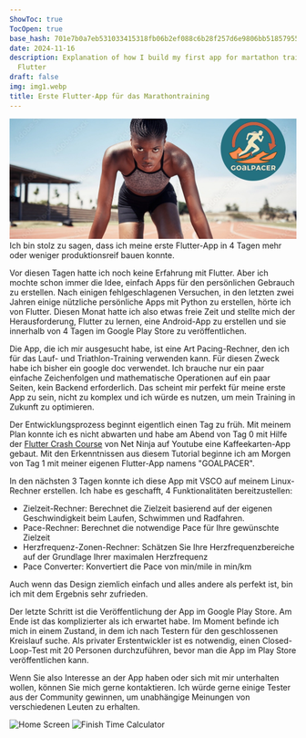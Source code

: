 ```yaml
---
ShowToc: true
TocOpen: true
base_hash: 701e7b0a7eb531033415318fb06b2ef088c6b28f257d6e9806bb51857955934b
date: 2024-11-16
description: Explanation of how I build my first app for martathon training using
  Flutter
draft: false
img: img1.webp
title: Erste Flutter-App für das Marathontraining
---
```


![header-image](img1.webp)
Ich bin stolz zu sagen, dass ich meine erste Flutter-App in 4 Tagen mehr oder weniger produktionsreif bauen konnte.

Vor diesen Tagen hatte ich noch keine Erfahrung mit Flutter. Aber ich mochte schon immer die Idee, einfach Apps für den persönlichen Gebrauch zu erstellen.
Nach einigen fehlgeschlagenen Versuchen, in den letzten zwei Jahren einige nützliche persönliche Apps mit Python zu erstellen, hörte ich von Flutter.
Diesen Monat hatte ich also etwas freie Zeit und stellte mich der Herausforderung, Flutter zu lernen, eine Android-App zu erstellen und sie innerhalb von 4 Tagen im Google Play Store zu veröffentlichen.

Die App, die ich mir ausgesucht habe, ist eine Art Pacing-Rechner, den ich für das Lauf- und Triathlon-Training verwenden kann. Für diesen Zweck habe ich bisher ein google doc verwendet. Ich brauche nur ein paar einfache Zeichenfolgen und mathematische Operationen auf ein paar Seiten, kein Backend erforderlich. Das scheint mir perfekt für meine erste App zu sein, nicht zu komplex und ich würde es nutzen, um mein Training in Zukunft zu optimieren.

Der Entwicklungsprozess beginnt eigentlich einen Tag zu früh. Mit meinem Plan konnte ich es nicht abwarten und habe am Abend von Tag 0 mit Hilfe der [Flutter Crash Course](https://youtu.be/j_rCDc_X-k8?si=OqmFujJvhpzCYK5O) von Net Ninja auf Youtube eine Kaffeekarten-App gebaut.
Mit den Erkenntnissen aus diesem Tutorial beginne ich am Morgen von Tag 1 mit meiner eigenen Flutter-App namens "GOALPACER".

In den nächsten 3 Tagen konnte ich diese App mit VSCO auf meinem Linux-Rechner erstellen. Ich habe es geschafft, 4 Funktionalitäten bereitzustellen:

- Zielzeit-Rechner: Berechnet die Zielzeit basierend auf der eigenen Geschwindigkeit beim Laufen, Schwimmen und Radfahren.
- Pace-Rechner: Berechnet die notwendige Pace für Ihre gewünschte Zielzeit
- Herzfrequenz-Zonen-Rechner: Schätzen Sie Ihre Herzfrequenzbereiche auf der Grundlage Ihrer maximalen Herzfrequenz
- Pace Converter: Konvertiert die Pace von min/mile in min/km

Auch wenn das Design ziemlich einfach und alles andere als perfekt ist, bin ich mit dem Ergebnis sehr zufrieden.

Der letzte Schritt ist die Veröffentlichung der App im Google Play Store. Am Ende ist das komplizierter als ich erwartet habe. Im Moment befinde ich mich in einem Zustand, in dem ich nach Testern für den geschlossenen Kreislauf suche. Als privater Erstentwickler ist es notwendig, einen Closed-Loop-Test mit 20 Personen durchzuführen, bevor man die App im Play Store veröffentlichen kann.

Wenn Sie also Interesse an der App haben oder sich mit mir unterhalten wollen, können Sie mich gerne kontaktieren. Ich würde gerne einige Tester aus der Community gewinnen, um unabhängige Meinungen von verschiedenen Leuten zu erhalten.


![Home Screen](https://dev-to-uploads.s3.amazonaws.com/uploads/articles/1wxmur6qdkg6rch09i0e.png)
![Finish Time Calculator](https://dev-to-uploads.s3.amazonaws.com/uploads/articles/06ixfkec9wzsxvg1xvbb.png)